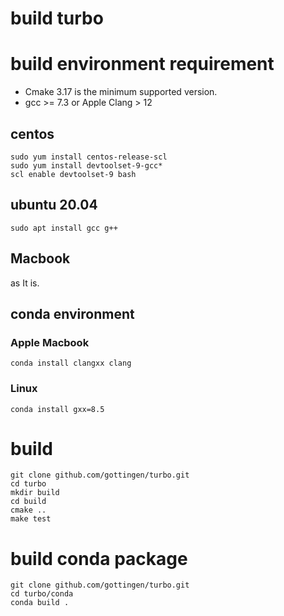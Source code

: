 build turbo
====

# build environment requirement

* Cmake 3.17 is the minimum supported version.
* gcc >= 7.3 or Apple Clang > 12

## centos

```shell
sudo yum install centos-release-scl
sudo yum install devtoolset-9-gcc*
scl enable devtoolset-9 bash
```
## ubuntu 20.04

```shell
sudo apt install gcc g++
```

## Macbook
 as It is.
 
## conda environment

### Apple Macbook
    
```shell
conda install clangxx clang
```

### Linux

```shell
conda install gxx=8.5
```
# build

```shell
git clone github.com/gottingen/turbo.git
cd turbo
mkdir build
cd build
cmake ..
make test
```

# build conda package


```shell
git clone github.com/gottingen/turbo.git
cd turbo/conda
conda build .
```
